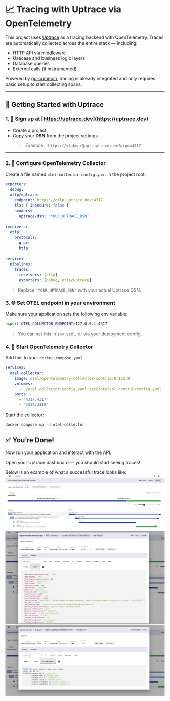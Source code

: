 # 📈 Tracing with Uptrace via OpenTelemetry

This project uses [Uptrace](https://uptrace.dev) as a tracing backend with OpenTelemetry. Traces are automatically collected across the entire stack — including:

- HTTP API via middleware
- Usecase and business logic layers
- Database queries
- External calls (if instrumented)

Powered by [go-common](https://github.com/kittipat1413/go-common), tracing is already integrated and only requires basic setup to start collecting spans.

---

## 🚀 Getting Started with Uptrace

### 1. 📝 Sign up at [https://uptrace.dev](https://uptrace.dev)

- Create a project
- Copy your **DSN** from the project settings
  > Example: `'https://<token>@api.uptrace.dev?grpc=4317'`

---

### 2. 📄 Configure OpenTelemetry Collector

Create a file named `otel-collector-config.yaml` in the project root:

```yaml
exporters:
  debug:
  otlp/uptrace:
    endpoint: https://otlp.uptrace.dev:4317
    tls: { insecure: false }
    headers:
      uptrace-dsn: 'YOUR_UPTRACE_DSN'

receivers:
  otlp:
    protocols:
      grpc:
      http:

service:
  pipelines:
    traces:
      receivers: [otlp]
      exporters: [debug, otlp/uptrace]
```
> Replace `'YOUR_UPTRACE_DSN'` with your actual Uptrace DSN.

### 3. 🌐 Set OTEL endpoint in your environment

Make sure your application sets the following env variable:
```bash
export OTEL_COLLECTOR_ENDPOINT=127.0.0.1:4317
```
> You can set this in `env.yaml`, or via your deployment config.

### 4. 🐳 Start OpenTelemetry Collector

Add this to your `docker-compose.yaml`:
```yaml
services:
  otel-collector:
    image: otel/opentelemetry-collector-contrib:0.123.0
    volumes:
      - ./otel-collector-config.yaml:/etc/otelcol-contrib/config.yaml
    ports:
      - "4317:4317"
      - "4318:4318"
```
Start the collector:
```bash
docker compose up -d otel-collector
```

## ✅ You’re Done!

Now run your application and interact with the API.

Open your Uptrace dashboard — you should start seeing traces!

Below is an example of what a successful trace looks like:
![Uptrace Example1](/docs/images/uptrace1.png)
![Uptrace Example2](/docs/images/uptrace2.png)
![Uptrace Example3](/docs/images/uptrace3.png)
